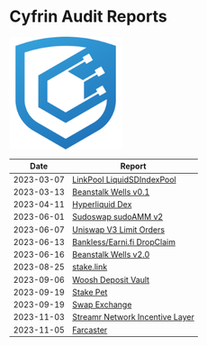 # Cyfrin Audit Reports

<img src="./cyfrin-logo.png" alt="Cyfrin" width="200" >

| Date       | Report                                                                               |
| ---------- | ------------------------------------------------------------------------------------ |
| 2023-03-07 | [LinkPool LiquidSDIndexPool](./reports/2023-03-07-linkpool_liquid_sd_index_pool.pdf) |
| 2023-03-13 | [Beanstalk Wells v0.1](./reports/2023-03-13-beanstalk_wells_v0.1.pdf)                |
| 2023-04-11 | [Hyperliquid Dex](./reports/2023-04-11-cyfrin-hyperliquid-dex-report.pdf)            |
| 2023-06-01 | [Sudoswap sudoAMM v2](./reports/2023-06-01-sudoswap-report.pdf)                      |
| 2023-06-07 | [Uniswap V3 Limit Orders](./reports/2023-06-07-cyfrin-uniswap-v3-limit-orders.pdf)   |
| 2023-06-13 | [Bankless/Earni.fi DropClaim](./reports/2023-06-13-cyfrin-drop-claim-report-v2.pdf)  |
| 2023-06-16 | [Beanstalk Wells v2.0](./reports/2023-06-16-cyfrin-beanstalk-wells.pdf)              |
| 2023-08-25 | [stake.link](./reports/2023-08-25-cyfrin-stake-link.pdf)              |
| 2023-09-06 | [Woosh Deposit Vault](./reports/2023-09-06-cyfrin-woosh.pdf)              |
| 2023-09-19 | [Stake Pet](./reports/2023-09-19-cyfrin-stakepet.pdf)              |
| 2023-09-19 | [Swap Exchange](./reports/2023-09-19-cyfrin-swapexchange.pdf)              |
| 2023-11-03 | [Streamr Network Incentive Layer](./reports/2023-11-03-cyfrin-streamr-v2.0.pdf)              |
| 2023-11-05 | [Farcaster](./reports/2023-11-05-cyfrin-farcaster-v1.0.pdf)              |
